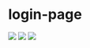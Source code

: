 # login-page

<div>
 <img src="https://media.discordapp.net/attachments/906201645791207424/906203848434155570/login.png?width=870&height=414">
 <img src="https://media.discordapp.net/attachments/906201645791207424/906203849407213628/password.png?width=865&height=414">
  <img src="https://media.discordapp.net/attachments/906201645791207424/906203852662013962/sign.png?width=865&height=414">
</div>
